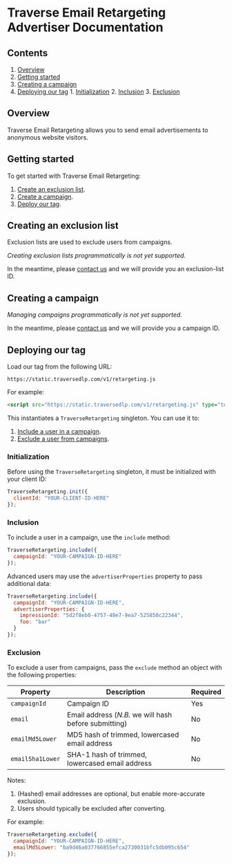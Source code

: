 # Traverse Email Retargeting Advertiser Documentation

## Contents

  1. [Overview](#overview)
  2. [Getting started](#getting-started)
  3. [Creating a campaign](#creating-a-campaign)
  4. [Deploying our tag](#deploying-our-tag)
    1. [Initialization](#initialization)
    2. [Inclusion](#inclusion)
    3. [Exclusion](#exclusion)

## Overview

Traverse Email Retargeting allows you to send email advertisements to anonymous website visitors.

## Getting started

To get started with Traverse Email Retargeting:

 1. [Create an exclusion list](#creating-a-campaign).
 2. [Create a campaign](#creating-a-campaign).
 3. [Deploy our tag](#deploying-our-tag).

## Creating an exclusion list

Exclusion lists are used to exclude users from campaigns.

*Creating exclusion lists programmatically is not yet supported.*

In the meantime, please <a href="mailto:Traverse Operations <operations@traversedlp.com&gt">contact us</a> and we will provide you an exclusion-list ID.

## Creating a campaign

*Managing campaigns programmatically is not yet supported.*

In the meantime, please <a href="mailto:Traverse Operations <operations@traversedlp.com&gt">contact us</a> and we will provide you a campaign ID.

## Deploying our tag

Load our tag from the following URL:
```
https://static.traversedlp.com/v1/retargeting.js
```

For example:
```html
<script src="https://static.traversedlp.com/v1/retargeting.js" type="text/javascript"></script>
```

This instantiates a `TraverseRetargeting` singleton. You can use it to:

  1. [Include a user in a campaign](#inclusion).
  2. [Exclude a user from campaigns](#exclusion).

### Initialization

Before using the `TraverseRetargeting` singleton, it must be initialized with your client ID:

```javascript
TraverseRetargeting.init({
  clientId: "YOUR-CLIENT-ID-HERE"
});
```

### Inclusion

To include a user in a campaign, use the `include` method:

```javascript
TraverseRetargeting.include({
  campaignId: "YOUR-CAMPAIGN-ID-HERE"
});
```

Advanced users may use the `advertiserProperties` property to pass additional data:

```javascript
TraverseRetargeting.include({
  campaignId: "YOUR-CAMPAIGN-ID-HERE",
  advertiserProperties: {
    impressionId: "5d2f8eb0-4757-48e7-9ea7-525850c22344",
    foo: "bar"
  }
});
```

### Exclusion

To exclude a user from campaigns, pass the `exclude` method an object with the following properties:

| Property | Description | Required |
| -------- | ----------- | -------- |
| `campaignId` | Campaign ID | Yes |
| `email` | Email address (*N.B.* we will hash before submitting) | No |
| `emailMd5Lower` | MD5 hash of trimmed, lowercased email address | No |
| `emailSha1Lower` | SHA-1 hash of trimmed, lowercased email address | No |

Notes:

 1. (Hashed) email addresses are optional, but enable more-accurate exclusion.
 2. Users should typically be excluded after converting.

For example:

```javascript
TraverseRetargeting.exclude({
  campaignId: "YOUR-CAMPAIGN-ID-HERE",
  emailMd5Lower: "ba9d46a037766855efca2730031bfc5db095c654"
});
```
